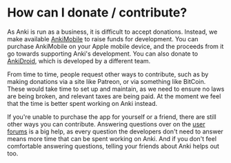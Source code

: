 # How can I donate / contribute?

As Anki is run as a business, it is difficult to accept donations. Instead, we
make available [AnkiMobile](https://apps.apple.com/us/app/ankimobile-flashcards/id373493387)
to raise funds for development. You can purchase
AnkiMobile on your Apple mobile device, and the proceeds from it go towards
supporting Anki's development. You can also donate to [AnkiDroid](https://opencollective.com/ankidroid),
which is developed by a different team.

From time to time, people request other ways to contribute, such as by making
donations via a site like Patreon, or via something like BitCoin. These would
take time to set up and maintain, as we need to ensure no laws are being broken,
and relevant taxes are being paid. At the moment we feel that the time is better
spent working on Anki instead.

If you're unable to purchase the app for yourself or a friend, there are still
other ways you can contribute. Answering questions over on the [user
forums](https://forums.ankiweb.net) is a big help, as every question the
developers don't need to answer means more time that can be spent working on
Anki. And if you don't feel comfortable answering questions, telling your
friends about Anki helps out too.
